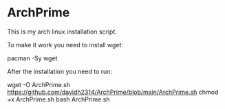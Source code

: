 # ArchPrime
This is my arch linux installation script.

To make it work you need to install wget:

pacman -Sy wget

After the installation you need to run:

wget -O ArchPrime.sh https://github.com/davidh2314/ArchPrime/blob/main/ArchPrime.sh
chmod +x ArchPrime.sh
bash ArchPrime.sh
